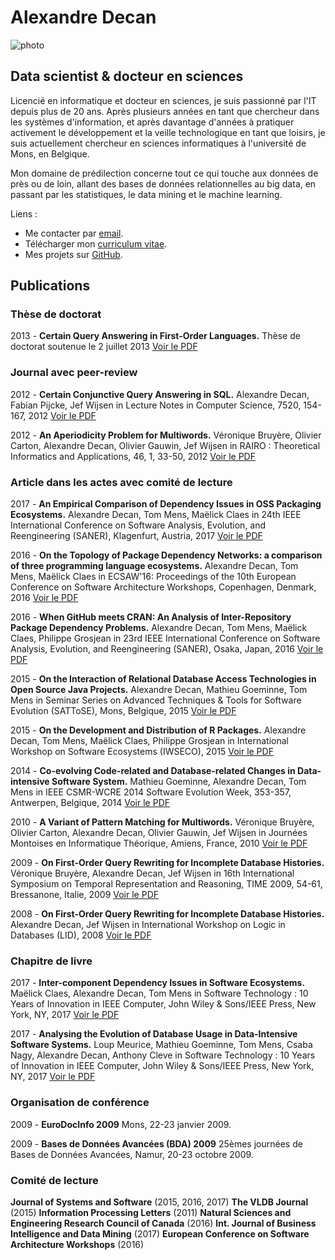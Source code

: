 # Alexandre Decan

![photo](https://fr.gravatar.com/userimage/61623575/21378d2fc0870be68aea4a85783adbfe?size=120)

## Data scientist & docteur en sciences

Licencié en informatique et docteur en sciences, je suis passionné par l'IT depuis plus de 20 ans. Après plusieurs années en tant que chercheur dans les systèmes d'information, et après davantage d'années à pratiquer activement le développement et la veille technologique en tant que loisirs, je suis actuellement chercheur en sciences informatiques à l'université de Mons, en Belgique.

Mon domaine de prédilection concerne tout ce qui touche aux données de près ou de loin, allant des bases de données relationnelles au big data, en passant par les statistiques, le data mining et le machine learning.

Liens :
 - Me contacter par [email](mailto:alexandre.decan@lexpage.net).
 - Télécharger mon [curriculum vitae](files/cv.pdf).
 - Mes projets sur [GitHub](https://github.com/AlexandreDecan/).

## Publications

### Thèse de doctorat

2013 - **Certain Query Answering in First-Order Languages.**
Thèse de doctorat soutenue le 2 juillet 2013
[Voir le PDF](files/Thesis-2013.pdf)


### Journal avec peer-review

2012 - **Certain Conjunctive Query Answering in SQL.**
Alexandre Decan, Fabian Pijcke, Jef Wijsen
in Lecture Notes in Computer Science, 7520, 154-167, 2012
[Voir le PDF](files/SUM-2012.pdf)

2012 - **An Aperiodicity Problem for Multiwords.**
Véronique Bruyère, Olivier Carton, Alexandre Decan, Olivier Gauwin, Jef Wijsen
in RAIRO : Theoretical Informatics and Applications, 46, 1, 33-50, 2012
[Voir le PDF](files/RAIRO-2012.pdf)


### Article dans les actes avec comité de lecture

2017 - **An Empirical Comparison of Dependency Issues in OSS Packaging Ecosystems.**
Alexandre Decan, Tom Mens, Maëlick Claes
in 24th IEEE International Conference on Software Analysis, Evolution, and Reengineering (SANER), Klagenfurt, Austria, 2017
[Voir le PDF](files/SANER-2017.pdf)

2016 - **On the Topology of Package Dependency Networks: a comparison of three programming language ecosystems.**
Alexandre Decan, Tom Mens, Maëlick Claes
in ECSAW'16: Proceedings of the 10th European Conference on Software Architecture Workshops, Copenhagen, Denmark, 2016
[Voir le PDF](files/WEA-2016.pdf)

2016 - **When GitHub meets CRAN: An Analysis of Inter-Repository Package Dependency Problems.**
Alexandre Decan, Tom Mens, Maëlick Claes, Philippe Grosjean
in 23rd IEEE International Conference on Software Analysis, Evolution, and Reengineering (SANER), Osaka, Japan, 2016
[Voir le PDF](files/SANER-2016.pdf)

2015 - **On the Interaction of Relational Database Access Technologies in Open Source Java Projects.**
Alexandre Decan, Mathieu Goeminne, Tom Mens
in Seminar Series on Advanced Techniques & Tools for Software Evolution (SATToSE), Mons, Belgique, 2015
[Voir le PDF](files/SATTOSE-2015.pdf)

2015 - **On the Development and Distribution of R Packages.**
Alexandre Decan, Tom Mens, Maëlick Claes, Philippe Grosjean
in International Workshop on Software Ecosystems (IWSECO), 2015
[Voir le PDF](files/IWSECO-2015.pdf)

2014 - **Co-evolving Code-related and Database-related Changes in Data-intensive Software System.**
Mathieu Goeminne, Alexandre Decan, Tom Mens
in IEEE CSMR-WCRE 2014 Software Evolution Week, 353-357, Antwerpen, Belgique, 2014
[Voir le PDF](files/CSMR-WCRE-2014.pdf)

2010 - **A Variant of Pattern Matching for Multiwords.**
Véronique Bruyère, Olivier Carton, Alexandre Decan, Olivier Gauwin, Jef Wijsen
in Journées Montoises en Informatique Théorique, Amiens, France, 2010
[Voir le PDF](files/JM-2010.pdf)

2009 - **On First-Order Query Rewriting for Incomplete Database Histories.**
Véronique Bruyère, Alexandre Decan, Jef Wijsen
in 16th International Symposium on Temporal Representation and Reasoning, TIME 2009, 54-61, Bressanone, Italie, 2009
[Voir le PDF](files/TIME-2009.pdf)

2008 - **On First-Order Query Rewriting for Incomplete Database Histories.**
Alexandre Decan, Jef Wijsen
in International Workshop on Logic in Databases (LID), 2008
[Voir le PDF](files/LID-2008.pdf)


### Chapitre de livre

2017 - **Inter-component Dependency Issues in Software Ecosystems.**
Maëlick Claes, Alexandre Decan, Tom Mens 
in Software Technology : 10 Years of Innovation in IEEE Computer, John Wiley & Sons/IEEE Press, New York, NY, 2017
[Voir le PDF](files/Chapter-ECOS-2017.pdf)

2017 - **Analysing the Evolution of Database Usage in Data-Intensive Software Systems.**
Loup Meurice, Mathieu Goeminne, Tom Mens, Csaba Nagy, Alexandre Decan, Anthony Cleve 
in Software Technology : 10 Years of Innovation in IEEE Computer, John Wiley & Sons/IEEE Press, New York, NY, 2017
[Voir le PDF](files/Chapter-ORM-2017.pdf)


### Organisation de conférence

2009 - **EuroDocInfo 2009**
Mons, 22-23 janvier 2009.

2009 - **Bases de Données Avancées (BDA) 2009**
25èmes journées de Bases de Données Avancées, Namur, 20-23 octobre 2009.


### Comité de lecture

**Journal of Systems and Software** (2015, 2016, 2017)
**The VLDB Journal** (2015)
**Information Processing Letters** (2011)
**Natural Sciences and Engineering Research Council of Canada** (2016)
**Int. Journal of Business Intelligence and Data Mining** (2017)
**European Conference on Software Architecture Workshops** (2016)
